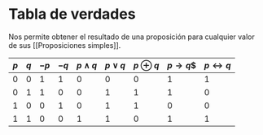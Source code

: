 # Tabla de verdades

Nos permite obtener el resultado de una proposición para cualquier valor de sus [[Proposiciones simples]].

| $p$ | $q$ | $-p$ | $-q$ | $p \land q$ | $p \lor q$ | $p \oplus q$ | $p \rightarrow q$$ | $p \leftrightarrow q$ |
| --- | --- | ---- | ---- | ----------- | ---------- | ------------ | ------------------ | --------------------- |
| 0   | 0   | 1    | 1    | 0           | 0          | 0            | 1                  | 1                     |
| 0   | 1   | 1    | 0    | 0           | 1          | 1            | 1                  | 0                     |
| 1   | 0   | 0    | 1    | 0           | 1          | 1            | 0                  | 0                     |
| 1   | 1   | 0    | 0    | 1           | 1          | 0            | 1                  | 1                     |
